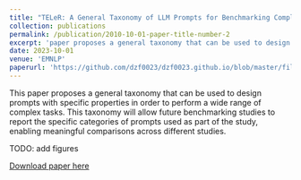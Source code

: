 ```yaml
---
title: "TELeR: A General Taxonomy of LLM Prompts for Benchmarking Complex Tasks "
collection: publications
permalink: /publication/2010-10-01-paper-title-number-2
excerpt: 'paper proposes a general taxonomy that can be used to design prompts with specific properties in order to perform a wide range of complex tasks. This taxonomy will allow future benchmarking studies to report the specific categories of prompts used as part of the study, enabling meaningful comparisons across different studies.'
date: 2023-10-01
venue: 'EMNLP'
paperurl: 'https://github.com/dzf0023/dzf0023.github.io/blob/master/files/TELeR.pdf'
---
```

This paper proposes a general taxonomy that can be used to design prompts with specific properties in order to perform a wide range of complex tasks. This taxonomy will allow future benchmarking studies to report the specific categories of prompts used as part of the study, enabling meaningful comparisons across different studies.

TODO: add figures

[Download paper here](https://arxiv.org/abs/2305.11430)

